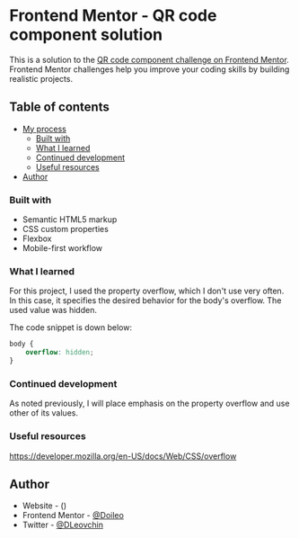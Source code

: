 # Frontend Mentor - QR code component solution

This is a solution to the [QR code component challenge on Frontend Mentor](https://www.frontendmentor.io/challenges/qr-code-component-iux_sIO_H). Frontend Mentor challenges help you improve your coding skills by building realistic projects.

## Table of contents

- [My process](#my-process)
  - [Built with](#built-with)
  - [What I learned](#what-i-learned)
  - [Continued development](#continued-development)
  - [Useful resources](#useful-resources)
- [Author](#author)

### Built with

- Semantic HTML5 markup
- CSS custom properties
- Flexbox
- Mobile-first workflow

### What I learned

For this project, I used the property overflow, which I don't use very often. In this case, it specifies the desired behavior for the body's overflow.
The used value was hidden.

The code snippet is down below:
```css
body {
    overflow: hidden;
}
```
### Continued development

As noted previously, I will place emphasis on the property overflow and use other of its values.

### Useful resources
https://developer.mozilla.org/en-US/docs/Web/CSS/overflow

## Author

- Website - ()
- Frontend Mentor - [@Doileo](https://www.frontendmentor.io/profile/Doileo)
- Twitter - [@DLeovchin](https://twitter.com/DLeovchin)